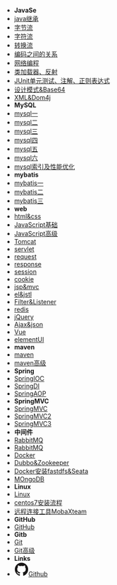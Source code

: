 - **JavaSe**
- [java继承](java继承)
- [字节流](File类、递归、字节流)
- [字符流](字符流、IO流处理异常、缓冲流)
- [转换流](转换流)
- [编码之间的关系](ASCII、Unicode、GBK、UTF-8之间的关系)
- [网络编程](网络编程)
- [类加载器、反射](类加载器、反射)
- [JUnit单元测试、注解、正则表达式](JUnit单元测试、注解、正则表达式)
- [设计模式&Base64](设计模式&Base64)
- [XML&Dom4j](XML&Dom4j)
- **MySQL**
- [mysql一](mysql_01)
- [mysql二](mysql_02)
- [mysql三](mysql_03)
- [mysql四](mysql_04)
- [mysql五](mysql_05)
- [mysql六](mysql_06)
- [mysql索引及性能优化](mysql索引及性能优化)
- **mybatis**
- [mybatis一](mybatis_01)
- [mybatis二](mybatis_02)
- [mybatis三](mybatis_03)
- **web**
- [html&css](html&css)
- [JavaScript基础](JavaScript基础)
- [JavaScript高级](JavaScript高级)
- [Tomcat](Tomcat)
- [servlet](servlet)
- [request](request)
- [response](response)
- [session](session)
- [cookie](cookie)
- [jsp&mvc](jsp&mvc)
- [el&jstl](el&jstl)
- [Filter&Listener](Filter&Listener)
- [redis](redis)
- [jQuery](jQuery)
- [Ajax&json](Ajax&json)
- [Vue](Vue)
- [elementUI](elementUI)
- **maven**
- [maven](maven)
- [maven高级](maven高级)
- **Spring**
- [SpringIOC](SpringIOC)
- [SpringDI](SpringDI)
- [SpringAOP](SpringAOP)
- **SpringMVC**
- [SpringMVC](SpringMVC)
- [SpringMVC2](SpringMVC2)
- [SpringMVC3](SpringMVC3)
- **中间件**
- [RabbitMQ](rabbitmq)
- [RabbitMQ](rabbitmq_linux安装)
- [Docker](docker)
- [Dubbo&Zookeeper](Dubbo&Zookeeper)
- [Docker安装fastdfs&Seata](docker安装fastdfs&Seata)
- [MOngoDB](MongoDB)
- **Linux**
- [Linux](Linux)
- [centos7安装流程](centos7安装流程)
- [远程连接工具MobaXteam](远程连接工具MobaXteam)
- **GitHub**
- [GitHub](GitHub)
- **Gitb**
- [Git](Git)
- [Git高级](Git高级)
- **Links**
- [![Github](assets/img/github.svg)Github](https://github.com/HJ-king-cell/github.io)